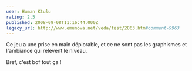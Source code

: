 ```yaml
---
user: Human Ktulu
rating: 2.5
published: 2008-09-08T11:16:44.000Z
legacy_url: http://www.emunova.net/veda/test/2863.htm#comment-9963
---
```

Ce jeu a une prise en main déplorable, et ce ne sont pas les graphismes et l'ambiance qui relèvent le niveau.

Bref, c'est bof tout ça !